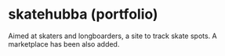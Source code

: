 # skatehubba (portfolio)
Aimed at skaters and longboarders, a site to track skate spots. A marketplace has been also added.
